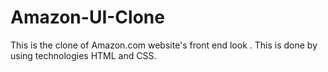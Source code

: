 # Amazon-UI-Clone
This is the clone of Amazon.com website's front end look . This is done by using technologies HTML and CSS.
